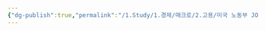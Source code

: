 ```yaml
---
{"dg-publish":true,"permalink":"/1.Study/1.경제/매크로/2.고용/미국 노동부 JOLTs/미국 노동부 JOLTs/","created":"2024-11-20T21:02:27.128+09:00","updated":"2025-06-03T20:07:19.818+09:00"}
---
```


